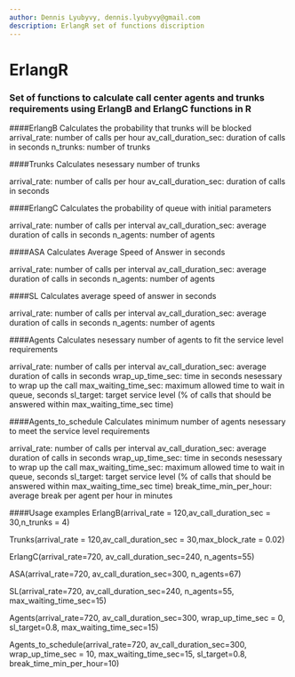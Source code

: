 ```yaml
---
author: Dennis Lyubyvy, dennis.lyubyvy@gmail.com
description: ErlangR set of functions discription
---
```

# ErlangR

### Set of functions to calculate call center agents and trunks requirements using ErlangB and ErlangC functions in R

####ErlangB 
Calculates the probability that trunks will be blocked
arrival_rate: number of calls per hour
av_call_duration_sec: duration of calls in seconds
n_trunks: number of trunks
    
####Trunks 
Calculates nesessary number of trunks

arrival_rate: number of calls per hour
av_call_duration_sec: duration of calls in seconds
    
 
####ErlangC 
Calculates the probability of queue with initial parameters
    
arrival_rate: number of calls per interval
av_call_duration_sec: average duration of calls in seconds
n_agents: number of agents

####ASA 
Calculates Average Speed of Answer in seconds
    
arrival_rate: number of calls per interval
av_call_duration_sec: average duration of calls in seconds
n_agents: number of agents
    
####SL
Calculates average speed of answer in seconds
    
arrival_rate: number of calls per interval
av_call_duration_sec: average duration of calls in seconds
n_agents: number of agents

####Agents
Calculates nesessary number of agents to fit the service level requirements
    
arrival_rate: number of calls per interval
av_call_duration_sec: average duration of calls in seconds
wrap_up_time_sec: time in seconds nesessary to wrap up the call
max_waiting_time_sec: maximum allowed time to wait in queue, seconds
sl_target: target service level (% of calls that should be answered within max_waiting_time_sec time)
    

####Agents_to_schedule
Calculates minimum number of agents nesessary to meet the service level requirements
    
arrival_rate: number of calls per interval
av_call_duration_sec: average duration of calls in seconds
wrap_up_time_sec: time in seconds nesessary to wrap up the call
max_waiting_time_sec: maximum allowed time to wait in queue, seconds
sl_target: target service level (% of calls that should be answered within max_waiting_time_sec time)
break_time_min_per_hour: average break per agent per hour in minutes
    

####Usage examples
ErlangB(arrival_rate = 120,av_call_duration_sec = 30,n_trunks = 4)

Trunks(arrival_rate = 120,av_call_duration_sec = 30,max_block_rate = 0.02)

ErlangC(arrival_rate=720, av_call_duration_sec=240, n_agents=55)

ASA(arrival_rate=720, av_call_duration_sec=300, n_agents=67)

SL(arrival_rate=720, av_call_duration_sec=240, n_agents=55, max_waiting_time_sec=15)

Agents(arrival_rate=720, av_call_duration_sec=300, wrap_up_time_sec = 0, sl_target=0.8, max_waiting_time_sec=15)

Agents_to_schedule(arrival_rate=720, av_call_duration_sec=300, wrap_up_time_sec = 10, max_waiting_time_sec=15, sl_target=0.8, break_time_min_per_hour=10)

